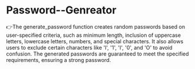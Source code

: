 # Password--Genreator

👉The generate_password function creates random passwords based on user-specified criteria, such as minimum length, inclusion of uppercase letters, lowercase letters, numbers, and special characters. It also allows users to exclude certain characters like 'l', '1', 'I', '0', and 'O' to avoid confusion. The generated passwords are guaranteed to meet the specified requirements, ensuring a strong password.
